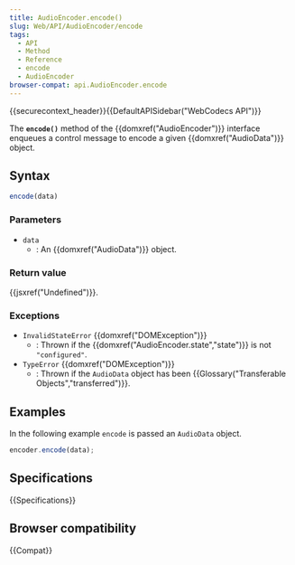 ```yaml
---
title: AudioEncoder.encode()
slug: Web/API/AudioEncoder/encode
tags:
  - API
  - Method
  - Reference
  - encode
  - AudioEncoder
browser-compat: api.AudioEncoder.encode
---
```

{{securecontext_header}}{{DefaultAPISidebar("WebCodecs API")}}

The **`encode()`** method of the {{domxref("AudioEncoder")}} interface enqueues a control message to encode a given {{domxref("AudioData")}} object.

## Syntax

```js
encode(data)
```

### Parameters

- `data`
  - : An {{domxref("AudioData")}} object.

### Return value

{{jsxref("Undefined")}}.

### Exceptions

- `InvalidStateError` {{domxref("DOMException")}}
  - : Thrown if the {{domxref("AudioEncoder.state","state")}} is not `"configured"`.
- `TypeError` {{domxref("DOMException")}}
  - : Thrown if the `AudioData` object has been {{Glossary("Transferable Objects","transferred")}}.

## Examples

In the following example `encode` is passed an `AudioData` object.

```js
encoder.encode(data);
```

## Specifications

{{Specifications}}

## Browser compatibility

{{Compat}}
